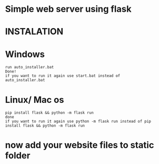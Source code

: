 # Simple web server using flask
#
#
#
# INSTALATION
#
# Windows
```
run auto_installer.bat
Done!
if you want to run it again use start.bat instead of auto_installer.bat
```
# Linux/ Mac os
```
pip install flask && python -m flask run
done
if you want to run it again use python -m flask run instead of pip install flask && python -m flask run
```

# now add your website files to static folder
